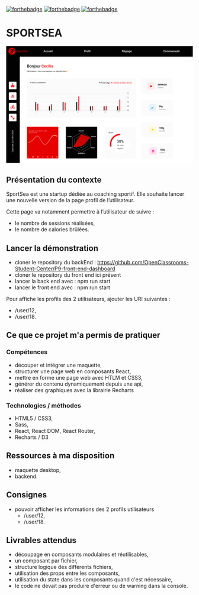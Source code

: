 [![forthebadge](https://forthebadge.com/images/badges/uses-html.svg)](https://forthebadge.com)
[![forthebadge](https://forthebadge.com/images/badges/uses-css.svg)](https://forthebadge.com)
[![forthebadge](https://forthebadge.com/images/badges/made-with-javascript.svg)](https://forthebadge.com)

# SPORTSEA

![Les Petits Plats](SportSea.png)

## Présentation du contexte
SportSea est une startup dédiée au coaching sportif. 
Elle souhaite lancer une nouvelle version de la page profil de l’utilisateur. 

Cette page va notamment permettre à l’utilisateur de suivre :
* le nombre de sessions réalisées,
* le nombre de calories brûlées.


## Lancer la démonstration
* cloner le repository du backEnd : https://github.com/OpenClassrooms-Student-Center/P9-front-end-dashboard
* cloner le repository du front end ici présent
* lancer la back end avec : npm run start
* lancer le front end avec : npm run start

Pour affiche les profils des 2 utilisateurs, ajouter les URI suivantes :
- /user/12,
- /user/18.
 

## Ce que ce projet m'a permis de pratiquer

### Compétences

- découper et intégrer une maquette,
- structurer une page web en composants React,
- mettre en forme une page web avec HTLM et CSS3,
- générer du contenu dynamiquement depuis une api,
- réaliser des graphiques avec la librairie Recharts


### Technologies / méthodes

- HTML5 / CSS3,
- Sass,
- React, React DOM, React Router,
- Recharts / D3

## Ressources à ma disposition

* maquette desktop,
* backend.


## Consignes

- pouvoir afficher les informations des 2 profils utilisateurs
  - /user/12,
  - /user/18.


## Livrables attendus

- découpage en composants modulaires et réutilisables,
- un composant par fichier,
- structure logique des différents fichiers,
- utilisation des props entre les composants,
- utilisation du state dans les composants quand c'est nécessaire,
- le code ne devait pas produire d'erreur ou de warning dans la console.
